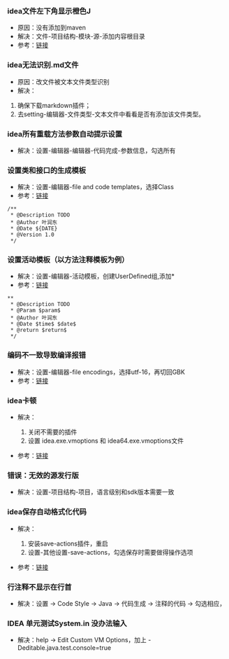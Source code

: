 ### idea文件左下角显示橙色J
- 原因：没有添加到maven
- 解决：文件-项目结构-模块-源-添加内容根目录
- 参考：[链接](https://jingyan.baidu.com/article/c910274b5c23a1cd361d2d3b.html)

### idea无法识别.md文件
- 原因：改文件被文本文件类型识别
- 解决：
1. 确保下载markdown插件；
2. 去setting-编辑器-文件类型-文本文件中看看是否有添加该文件类型。

### idea所有重载方法参数自动提示设置
- 解决：设置-编辑器-编辑器-代码完成-参数信息，勾选所有

### 设置类和接口的生成模板
- 解决：设置-编辑器-file and code templates，选择Class
- 参考：[链接](https://blog.csdn.net/qushaming/article/details/96867190)
```
/**
 * @Description TODO
 * @Author 叶润东
 * @Date ${DATE}
 * @Version 1.0
 */
```

### 设置活动模板（以方法注释模板为例）
- 解决：设置-编辑器-活动模板，创建UserDefined组,添加*
- 参考：[链接](https://blog.csdn.net/qushaming/article/details/96867190)
```
**
 * @Description TODO
 * @Param $param$
 * @Author 叶润东
 * @Date $time$ $date$
 * @return $return$
 */
```

### 编码不一致导致编译报错

- 解决：设置-编辑器-file encodings，选择utf-16，再切回GBK
- 参考：[链接](https://blog.csdn.net/qq_41723615/article/details/103908486)

### idea卡顿

- 解决：
    1. 关闭不需要的插件
    2. 设置 idea.exe.vmoptions 和 idea64.exe.vmoptions文件
    
- 参考：[链接](https://www.pianshen.com/article/38181312109/)

### 错误：无效的源发行版

- 解决：设置-项目结构-项目，语言级别和sdk版本需要一致

### idea保存自动格式化代码

- 解决：
    1. 安装save-actions插件，重启
    2. 设置-其他设置-save-actions，勾选保存时需要做得操作选项
    
- 参考：[链接](https://jingyan.baidu.com/article/17bd8e529d627185ab2bb8eb.html)

### 行注释不显示在行首

- 解决：设置 -> Code Style -> Java -> 代码生成 -> 注释的代码 -> 勾选相应，

### IDEA 单元测试System.in 没办法输入

- 解决：help -> Edit Custom VM Options，加上 -Deditable.java.test.console=true

    